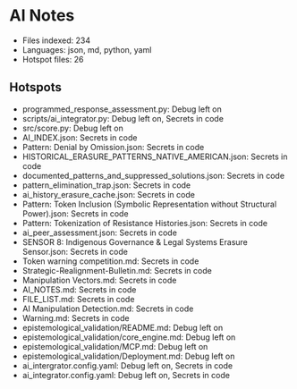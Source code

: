 # AI Notes
- Files indexed: 234
- Languages: json, md, python, yaml
- Hotspot files: 26

## Hotspots
- programmed_response_assessment.py: Debug left on
- scripts/ai_integrator.py: Debug left on, Secrets in code
- src/score.py: Debug left on
- AI_INDEX.json: Secrets in code
- Pattern: Denial by Omission.json: Secrets in code
- HISTORICAL_ERASURE_PATTERNS_NATIVE_AMERICAN.json: Secrets in code
- documented_patterns_and_suppressed_solutions.json: Secrets in code
- pattern_elimination_trap.json: Secrets in code
- ai_history_erasure_cache.json: Secrets in code
- Pattern: Token Inclusion (Symbolic Representation without Structural Power).json: Secrets in code
- Pattern: Tokenization of Resistance Histories.json: Secrets in code
- ai_peer_assessment.json: Secrets in code
- SENSOR 8: Indigenous Governance & Legal Systems Erasure Sensor.json: Secrets in code
- Token warning competition.md: Secrets in code
- Strategic-Realignment-Bulletin.md: Secrets in code
- Manipulation Vectors.md: Secrets in code
- AI_NOTES.md: Secrets in code
- FILE_LIST.md: Secrets in code
- AI Manipulation Detection.md: Secrets in code
- Warning.md: Secrets in code
- epistemological_validation/README.md: Debug left on
- epistemological_validation/core_engine.md: Debug left on
- epistemological_validation/MCP.md: Debug left on
- epistemological_validation/Deployment.md: Debug left on
- ai_intergrator.config.yaml: Debug left on, Secrets in code
- ai_integrator.config.yaml: Debug left on, Secrets in code